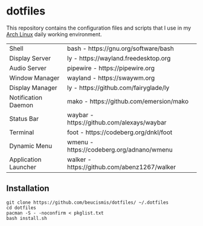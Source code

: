 # dotfiles

This repository contains the configuration files and scripts that I use in my [Arch Linux](https://archlinux.org) daily working environment.

<table><tbody>
  <tr>
    <td>Shell</td>
    <td>bash - https://gnu.org/software/bash</td>
  </tr>
  <tr>
    <td>Display Server</td>
    <td>ly - https://wayland.freedesktop.org</td>
  </tr>
  <tr>
  <tr>
    <td>Audio Server</td>
    <td>pipewire - https://pipewire.org</td>
  </tr>
  <tr>
    <td>Window Manager</td>
    <td>wayland - https://swaywm.org</td>
  </tr>
  <tr>
    <td>Display Manager</td>
    <td>ly - https://github.com/fairyglade/ly</td>
  </tr>
  <tr>
    <td>Notification Daemon</td>
    <td>mako - https://github.com/emersion/mako</td>
  </tr>
  <tr>
    <td>Status Bar</td>
    <td>waybar - https://github.com/alexays/waybar</td>
  </tr>
  <tr>
    <td>Terminal</td>
    <td>foot - https://codeberg.org/dnkl/foot</td>
  </tr>
  <tr>
    <td>Dynamic Menu</td>
    <td>wmenu - https://codeberg.org/adnano/wmenu</td>
  </tr>
  <tr>
    <td>Application Launcher</td>
    <td>walker - https://github.com/abenz1267/walker</td>
  </tr>

</tbody></table> 

## Installation

```
git clone https://github.com/beucismis/dotfiles/ ~/.dotfiles
cd dotfiles
pacman -S - -noconfirm < pkglist.txt
bash install.sh 
```
